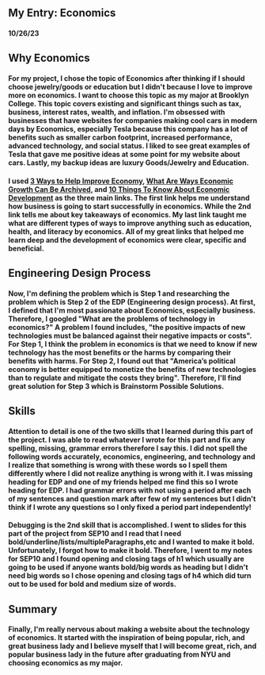 ## My Entry: Economics
#### 10/26/23

## Why Economics

#### For my project, I chose the topic of Economics after thinking if I should choose jewelry/goods or education but I didn't because I love to improve more on economics. I want to choose this topic as my major at Brooklyn College. This topic covers existing and significant things such as tax, business, interest rates, wealth, and inflation. I'm obsessed with businesses that have websites for companies making cool cars in modern days by Economics, especially Tesla because this company has a lot of benefits such as smaller carbon footprint, increased performance, advanced technology, and social status. I liked to see great examples of Tesla that gave me positive ideas at some point for my website about cars. Lastly, my backup ideas are luxury Goods/Jewelry and Education.

#### I used [3 Ways to Help Improve Economy](https://www.wikihow.com/Help-Improve-the-Economy), [What Are Ways Economic Growth Can Be Archived](https://www.investopedia.com/ask/answers/032415/what-are-some-ways-economic-growth-can-be-achieved.asp), and [10 Things To Know About Economic Development](https://www.ci.saginaw.tx.us/DocumentCenter/View/12175/BSC_10_things_to_know_about_econ_devt_) as the three main links. The first link helps me understand how business is going to start successfully in economics. While the 2nd link tells me about key takeaways of economics. My last link taught me what are different types of ways to improve anything such as education, health, and literacy by economics. All of my great links that helped me learn deep and the development of economics were clear, specific and beneficial.

## Engineering Design Process


#### Now, I'm defining the problem which is Step 1 and researching the problem which is Step 2 of the EDP (Engineering design process). At first, I defined that I'm most passionate about Economics, especially business. Therefore, I googled "What are the problems of technology in economics?" A problem I found includes, "the positive impacts of new technologies must be balanced against their negative impacts or costs". For Step 1, I think the problem in economics is that we need to know if new technology has the most benefits or the harms by comparing their benefits with harms. For Step 2, I found out that "America’s political economy is better equipped to monetize the benefits of new technologies than to regulate and mitigate the costs they bring". Therefore, I'll find great solution for Step 3 which is Brainstorm Possible Solutions.


## Skills


#### Attention to detail is one of the two skills that I learned during this part of the project. I was able to read whatever I wrote for this part and fix any spelling, missing, grammar errors therefore I say this. I did not spell the following words accurately, economics, engineering, and technology and I realize that something is wrong with these words so I spell them differently where I did not realize anything is wrong with it. I was missing heading for EDP and one of my friends helped me find this so I wrote heading for EDP. I had grammar errors with not using a period after each of my sentences and question mark after few of my sentences but I didn't think if I wrote any questions so I only fixed a period part independently!

#### Debugging is the 2nd skill that is accomplished. I went to slides for this part of the project from SEP10 and I read that I need bold/underline/lists/multipleParagraphs,etc and I wanted to make it bold. Unfortunately, I forgot how to make it bold. Therefore, I went to my notes for SEP10 and I found opening and closing tags of h1 which usually are going to be used if anyone wants bold/big words as heading but I didn't need big words so I chose opening and closing tags of h4 which did turn out to be used for bold and medium size of words. 


## Summary


#### Finally, I'm really nervous about making a website about the technology of economics. It started with the inspiration of being popular, rich, and great business lady and I believe myself that I will become great, rich, and popular business lady in the future after graduating from NYU and choosing economics as my major.



